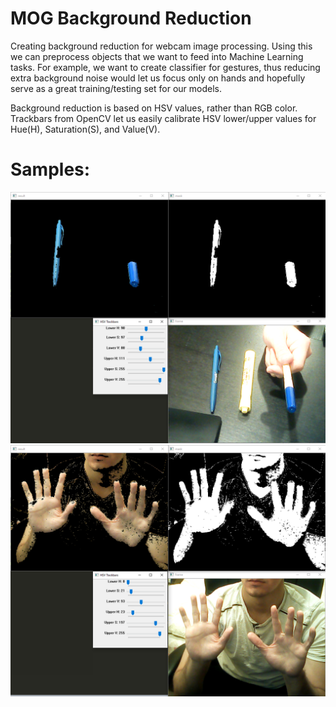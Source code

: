 # MOG Background Reduction
Creating background reduction for webcam image processing.
Using this we can preprocess objects that we want to feed into Machine Learning tasks. For example, we want to create classifier for gestures, thus reducing extra background noise would let us focus only on hands and hopefully serve as a great training/testing set for our models.

Background reduction is based on HSV values, rather than RGB color. Trackbars from OpenCV let us easily calibrate HSV lower/upper values for Hue(H), Saturation(S), and Value(V).

# Samples:
<img src="img_samples/blue.PNG"/>
<img src="img_samples/hands.PNG"/>
